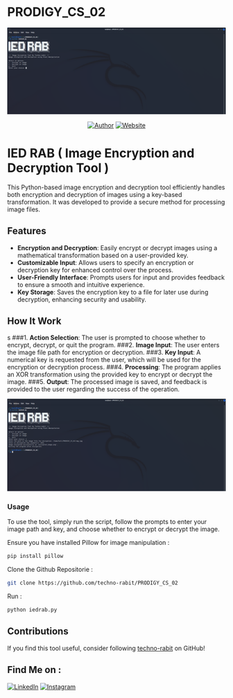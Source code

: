 # PRODIGY_CS_02

<p align="center">
<a href="#"><img title="IED" src="IED.png"></a>
</p>
<p align="center">
<a href="https://github.com/techno-rabit"><img title="Author" src="https://img.shields.io/badge/Author-Vishnu-yellow.svg?style=for-the-badge&logo=github"></a>
<a href="https://prodigyinfotech.dev/"><img title="Website" src="https://img.shields.io/badge/Website-Prodigy--InfoTech-green.svg?style=for-the-badge&logo=sites"></a>
</p>

# IED RAB ( Image Encryption and Decryption Tool )

This Python-based image encryption and decryption tool efficiently handles both encryption and decryption of images using a key-based transformation. It was developed to provide a secure method for processing image files.

## Features

- **Encryption and Decryption**: Easily encrypt or decrypt images using a mathematical transformation based on a user-provided key.
- **Customizable Input**: Allows users to specify an encryption or decryption key for enhanced control over the process.
- **User-Friendly Interface**: Prompts users for input and provides feedback to ensure a smooth and intuitive experience.
- **Key Storage**: Saves the encryption key to a file for later use during decryption, enhancing security and usability.

## How It Work
s
###1. **Action Selection**: The user is prompted to choose whether to encrypt, decrypt, or quit the program.
###2. **Image Input**: The user enters the image file path for encryption or decryption.
###3. **Key Input**: A numerical key is requested from the user, which will be used for the encryption or decryption process.
###4. **Processing**: The program applies an XOR transformation using the provided key to encrypt or decrypt the image.
###5. **Output**: The processed image is saved, and feedback is provided to the user regarding the success of the operation.

<p align="center">
<a href="#"><img title="IED_2" src="IED_2.png"></a>
</p>

### Usage

To use the tool, simply run the script, follow the prompts to enter your image path and key, and choose whether to encrypt or decrypt the image.

Ensure you have installed Pillow for image manipulation :
```sh
pip install pillow
```
Clone the Github Repositorie :
```sh
git clone https://github.com/techno-rabit/PRODIGY_CS_02
```
Run :
```sh
python iedrab.py
```
## Contributions

If you find this tool useful, consider following [techno-rabit](https://github.com/techno-rabit) on GitHub!

## Find Me on :
[![LinkedIn](https://img.shields.io/badge/LinkedIn-VishnuPrasad-blue?style=for-the-badge&logo=LinkedIn)](https://www.linkedin.com/in/technorabit)
[![Instagram](https://img.shields.io/badge/IG-%40__.v.shnu-red?style=for-the-badge&logo=instagram)](https://www.instagram.com/__.v.shnu/)
